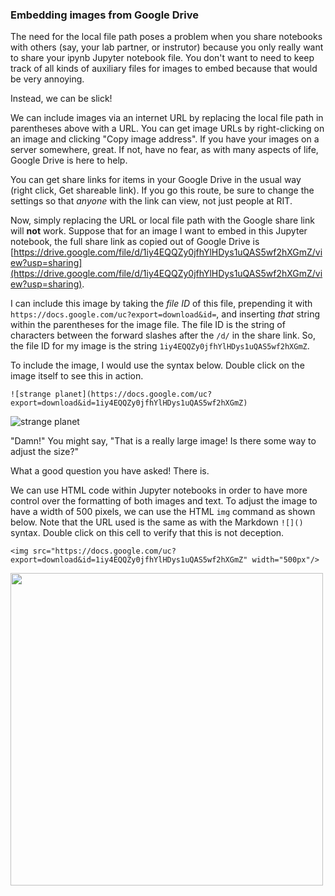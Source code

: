 ### Embedding images from Google Drive

The need for the local file path poses a problem when you share notebooks with others (say, your lab partner, or instrutor) because you only really want to share your ipynb Jupyter notebook file. You don't want to need to keep track of all kinds of auxiliary files for images to embed because that would be very annoying.

Instead, we can be slick!

We can include images via an internet URL by replacing the local file path in parentheses above with a URL. You can get image URLs by right-clicking on an image and clicking "Copy image address". If you have your images on a server somewhere, great. If not, have no fear, as with many aspects of life, Google Drive is here to help.

You can get share links for items in your Google Drive in the usual way (right click, Get shareable link). If you go this route, be sure to change the settings so that *anyone* with the link can view, not just people at RIT.

Now, simply replacing the URL or local file path with the Google share link will **not** work. Suppose that for an image I want to embed in this Jupyter notebook, the full share link as copied out of Google Drive is [https://drive.google.com/file/d/1iy4EQQZy0jfhYlHDys1uQAS5wf2hXGmZ/view?usp=sharing](https://drive.google.com/file/d/1iy4EQQZy0jfhYlHDys1uQAS5wf2hXGmZ/view?usp=sharing).

I can include this image by taking the *file ID* of this file, prepending it with `https://docs.google.com/uc?export=download&id=`, and inserting *that* string within the parentheses for the image file. The file ID is the string of characters between the forward slashes after the `/d/` in the share link.  So, the file ID for my image is the string `1iy4EQQZy0jfhYlHDys1uQAS5wf2hXGmZ`.

To include the image, I would use the syntax below. Double click on the image itself to see this in action.

`![strange planet](https://docs.google.com/uc?export=download&id=1iy4EQQZy0jfhYlHDys1uQAS5wf2hXGmZ)`

![strange planet](https://docs.google.com/uc?export=download&id=1iy4EQQZy0jfhYlHDys1uQAS5wf2hXGmZ)

"Damn!" You might say, "That is a really large image! Is there some way to adjust the size?"

What a good question you have asked! There is.

We can use HTML code within Jupyter notebooks in order to have more control over the formatting of both images and text. To adjust the image to have a width of 500 pixels, we can use the HTML `img` command as shown below. Note that the URL used is the same as with the Markdown `![]()` syntax. Double click on this cell to verify that this is not deception.

`<img src="https://docs.google.com/uc?export=download&id=1iy4EQQZy0jfhYlHDys1uQAS5wf2hXGmZ" width="500px"/>`

<img src="https://docs.google.com/uc?export=download&id=1iy4EQQZy0jfhYlHDys1uQAS5wf2hXGmZ" width="500px"/>

